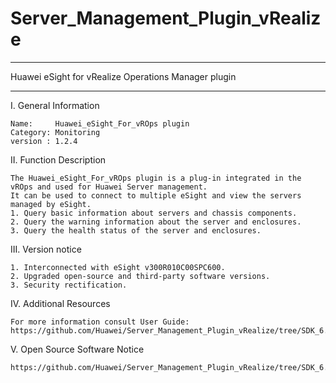 # Server_Management_Plugin_vRealize

**********************************************************************************
Huawei eSight for vRealize Operations Manager plugin
**********************************************************************************

I. General Information 

    Name:     Huawei_eSight_For_vROps plugin
    Category: Monitoring 
    version : 1.2.4
    
II. Function Description
    
    The Huawei_eSight_For_vROps plugin is a plug-in integrated in the vROps and used for Huawei Server management. 
    It can be used to connect to multiple eSight and view the servers managed by eSight.
    1. Query basic information about servers and chassis components.
    2. Query the warning information about the server and enclosures.
    3. Query the health status of the server and enclosures.

III. Version notice

    1. Interconnected with eSight v300R010C00SPC600.
    2. Upgraded open-source and third-party software versions.
    3. Security rectification.

IV. Additional Resources

    For more information consult User Guide: https://github.com/Huawei/Server_Management_Plugin_vRealize/tree/SDK_6.3/docs

V. Open Source Software Notice

    https://github.com/Huawei/Server_Management_Plugin_vRealize/tree/SDK_6.3/docs/Open%20Source%20Software%20Notice.doc
